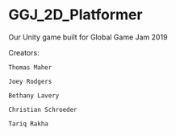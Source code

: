 # GGJ_2D_Platformer
Our Unity game built for Global Game Jam 2019

Creators:

    Thomas Maher
  
    Joey Rodgers
  
    Bethany Lavery
  
    Christian Schroeder
  
    Tariq Rakha
